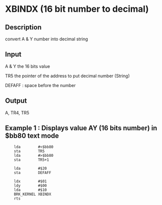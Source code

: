 # XBINDX (16 bit number to decimal)

## Description

convert A & Y number into decimal string

## Input

A & Y the 16 bits value

TR5 the pointer of the address to put decimal number (String)

DEFAFF : space before the number

## Output

A, TR4, TR5

## Example 1 : Displays value AY (16 bits number) in $bb80 text mode

``` ca65
	lda        #<$bb80
	sta        TR5
	lda        #>$bb80
	sta        TR5+1

	lda        #$20
	sta        DEFAFF

	ldx		   #$01
	ldy        #$00
	lda        #$10
    BRK_KERNEL XBINDX
	rts
```
